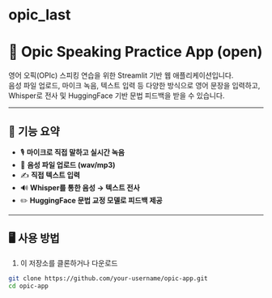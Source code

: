 # opic_last

# 🎤 Opic Speaking Practice App (open)

영어 오픽(OPIc) 스피킹 연습을 위한 Streamlit 기반 웹 애플리케이션입니다.  
음성 파일 업로드, 마이크 녹음, 텍스트 입력 등 다양한 방식으로 영어 문장을 입력하고, Whisper로 전사 및 HuggingFace 기반 문법 피드백을 받을 수 있습니다.

---

## 🚀 기능 요약

- 🎙 **마이크로 직접 말하고 실시간 녹음**
- 📁 **음성 파일 업로드 (wav/mp3)**
- ✍️ **직접 텍스트 입력**
- 🔊 **Whisper를 통한 음성 → 텍스트 전사**
- ✏️ **HuggingFace 문법 교정 모델로 피드백 제공**

---

## 🖥 사용 방법

1. 이 저장소를 클론하거나 다운로드

```bash
git clone https://github.com/your-username/opic-app.git
cd opic-app
